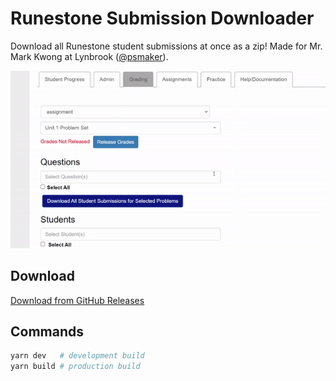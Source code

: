 # Runestone Submission Downloader

Download all Runestone student submissions at once as a zip! Made for Mr. Mark Kwong at Lynbrook ([@psmaker](https://github.com/psmaker)).

![./demo.gif](./demo.gif)

## Download
[Download from GitHub Releases](https://github.com/KentoNishi/runestone-submission-downloader/releases)

## Commands
```bash
yarn dev   # development build
yarn build # production build
```